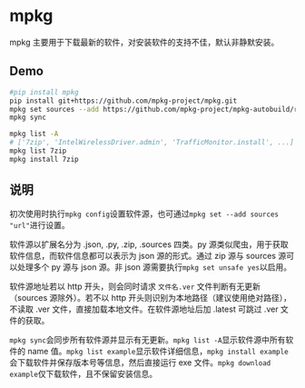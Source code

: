 # mpkg

mpkg 主要用于下载最新的软件，对安装软件的支持不佳，默认非静默安装。

## Demo

```bash
#pip install mpkg
pip install git+https://github.com/mpkg-project/mpkg.git
mpkg set sources --add https://github.com/mpkg-project/mpkg-autobuild/releases/download/AutoBuild/main.json.latest
mpkg sync

mpkg list -A
# ['7zip', 'IntelWirelessDriver.admin', 'TrafficMonitor.install', ...]
mpkg list 7zip
mpkg install 7zip
```

## 说明

初次使用时执行`mpkg config`设置软件源，也可通过`mpkg set --add sources "url"`进行设置。

软件源以扩展名分为 .json, .py, .zip, .sources 四类。py 源类似爬虫，用于获取软件信息，而软件信息都可以表示为 json 源的形式。通过 zip 源与 sources 源可以处理多个 py 源与 json 源。非 json 源需要执行`mpkg set unsafe yes`以启用。

软件源地址若以 http 开头，则会同时请求 `文件名.ver` 文件判断有无更新（sources 源除外）。若不以 http 开头则识别为本地路径（建议使用绝对路径），不读取 .ver 文件，直接加载本地文件。在软件源地址后加 .latest 可跳过 .ver 文件的获取。

`mpkg sync`会同步所有软件源并显示有无更新。`mpkg list -A`显示软件源中所有软件的 name 值。`mpkg list example`显示软件详细信息，`mpkg install example`会下载软件并保存版本号等信息，然后直接运行 exe 文件。`mpkg download example`仅下载软件，且不保留安装信息。
